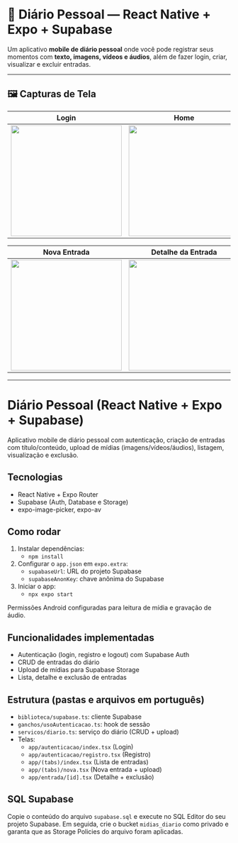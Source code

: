# 🌙 Diário Pessoal — React Native + Expo + Supabase

Um aplicativo **mobile de diário pessoal** onde você pode registrar seus momentos com **texto, imagens, vídeos e áudios**, além de fazer login, criar, visualizar e excluir entradas.  

---

## 🖼️ Capturas de Tela

<div align="center">

| Login | Home | Listar Anotações |
|:--:|:--:|:--:|
| <img src="https://github.com/user-attachments/assets/9a513aac-f04a-4526-875c-ee1991d7b3d5" width="250" /> | <img src="https://github.com/user-attachments/assets/8fd01a54-6821-49b5-9b17-5e3cb52f5e1c" width="250" /> | <img src="https://github.com/user-attachments/assets/0ecaf566-bfcc-4ce2-ba85-47e5fbc3f9cd" width="250" /> |

| Nova Entrada | Detalhe da Entrada |
|:--:|:--:|
| <img src="https://github.com/user-attachments/assets/1de02ca3-aa93-4cce-87e0-dc3b6850222a" width="250" /> | <img src="https://github.com/user-attachments/assets/6803370e-5bd7-436d-9d98-2670f6e310b4" width="250" /> |

</div>

---

# Diário Pessoal (React Native + Expo + Supabase)

Aplicativo mobile de diário pessoal com autenticação, criação de entradas com título/conteúdo, upload de mídias (imagens/vídeos/áudios), listagem, visualização e exclusão.

## Tecnologias
- React Native + Expo Router
- Supabase (Auth, Database e Storage)
- expo-image-picker, expo-av

## Como rodar
1. Instalar dependências:
   - `npm install`
2. Configurar o `app.json` em `expo.extra`:
   - `supabaseUrl`: URL do projeto Supabase
   - `supabaseAnonKey`: chave anônima do Supabase
3. Iniciar o app:
   - `npx expo start`

Permissões Android configuradas para leitura de mídia e gravação de áudio.

## Funcionalidades implementadas
- Autenticação (login, registro e logout) com Supabase Auth
- CRUD de entradas do diário
- Upload de mídias para Supabase Storage
- Lista, detalhe e exclusão de entradas

## Estrutura (pastas e arquivos em português)
- `biblioteca/supabase.ts`: cliente Supabase
- `ganchos/usoAutenticacao.ts`: hook de sessão
- `servicos/diario.ts`: serviço do diário (CRUD + upload)
- Telas:
  - `app/autenticacao/index.tsx` (Login)
  - `app/autenticacao/registro.tsx` (Registro)
  - `app/(tabs)/index.tsx` (Lista de entradas)
  - `app/(tabs)/nova.tsx` (Nova entrada + upload)
  - `app/entrada/[id].tsx` (Detalhe + exclusão)

## SQL Supabase
Copie o conteúdo do arquivo `supabase.sql` e execute no SQL Editor do seu projeto Supabase. Em seguida, crie o bucket `midias_diario` como privado e garanta que as Storage Policies do arquivo foram aplicadas.
